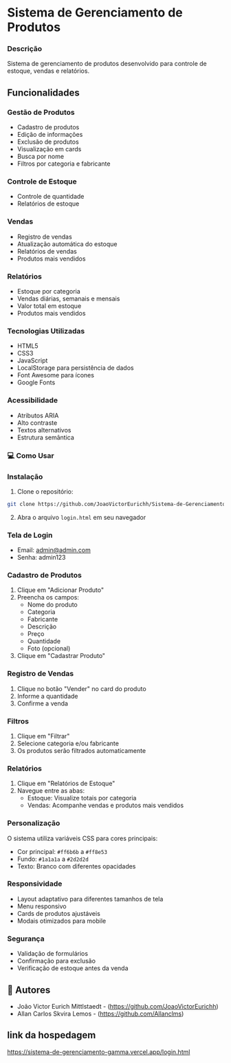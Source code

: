 # Sistema de Gerenciamento de Produtos

### Descrição
Sistema de gerenciamento de produtos desenvolvido para controle de estoque, vendas e relatórios.

## Funcionalidades

### Gestão de Produtos
- Cadastro de produtos
- Edição de informações
- Exclusão de produtos
- Visualização em cards
- Busca por nome
- Filtros por categoria e fabricante

### Controle de Estoque
- Controle de quantidade
- Relatórios de estoque

### Vendas
- Registro de vendas
- Atualização automática do estoque
- Relatórios de vendas
- Produtos mais vendidos

### Relatórios
- Estoque por categoria
- Vendas diárias, semanais e mensais
- Valor total em estoque
- Produtos mais vendidos

### Tecnologias Utilizadas
- HTML5
- CSS3
- JavaScript
- LocalStorage para persistência de dados
- Font Awesome para ícones
- Google Fonts

### Acessibilidade
- Atributos ARIA
- Alto contraste
- Textos alternativos
- Estrutura semântica

### 💻 Como Usar

### Instalação
1. Clone o repositório:
```bash
git clone https://github.com/JoaoVictorEurichh/Sistema-de-Gerenciamento.git
```

2. Abra o arquivo `login.html` em seu navegador

### Tela de Login
- Email: admin@admin.com
- Senha: admin123

### Cadastro de Produtos
1. Clique em "Adicionar Produto"
2. Preencha os campos:
   - Nome do produto
   - Categoria
   - Fabricante
   - Descrição
   - Preço
   - Quantidade
   - Foto (opcional)
3. Clique em "Cadastrar Produto"

### Registro de Vendas
1. Clique no botão "Vender" no card do produto
2. Informe a quantidade
3. Confirme a venda

### Filtros
1. Clique em "Filtrar"
2. Selecione categoria e/ou fabricante
3. Os produtos serão filtrados automaticamente

### Relatórios
1. Clique em "Relatórios de Estoque"
2. Navegue entre as abas:
   - Estoque: Visualize totais por categoria
   - Vendas: Acompanhe vendas e produtos mais vendidos

### Personalização
O sistema utiliza variáveis CSS para cores principais:
- Cor principal: `#ff6b6b` a `#ff8e53`
- Fundo: `#1a1a1a` a `#2d2d2d`
- Texto: Branco com diferentes opacidades

### Responsividade
- Layout adaptativo para diferentes tamanhos de tela
- Menu responsivo
- Cards de produtos ajustáveis
- Modais otimizados para mobile

### Segurança
- Validação de formulários
- Confirmação para exclusão
- Verificação de estoque antes da venda

## 👥 Autores
- João Victor Eurich Mittlstaedt - (https://github.com/JoaoVictorEurichh)
- Allan Carlos Skvira Lemos - (https://github.com/Allanclms)

## link da hospedagem
https://sistema-de-gerenciamento-gamma.vercel.app/login.html
